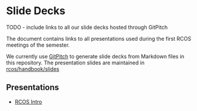# Slide Decks

TODO - include links to all our slide decks hosted through GitPitch

The document contains links to all presentations used during the first RCOS meetings of the semester.

We currently use [GitPitch](https://gitpitch.com) to generate slide decks from Markdown files in this repository. The presentation slides are maintained in [rcos/handbook/slides](https://github.com/rcos/handbook)

## Presentations
- [RCOS Intro](https://gitpitch.com/rcos/rcos-handbook/master?p=slides/intro)
